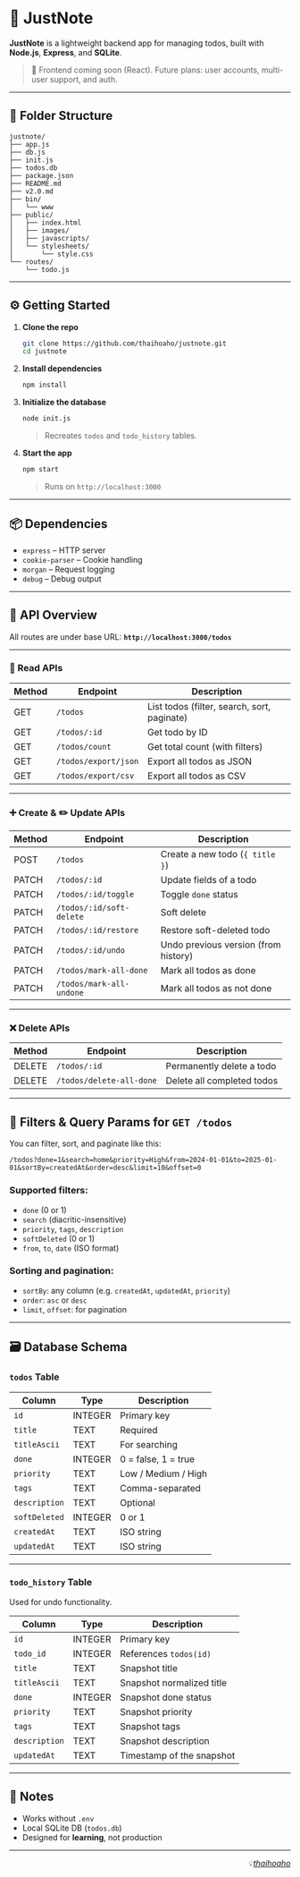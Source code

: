 
# 📝 JustNote

**JustNote** is a lightweight backend app for managing todos, built with **Node.js**, **Express**, and **SQLite**.

> 🚧 Frontend coming soon (React). Future plans: user accounts, multi-user support, and auth.

---

## 📁 Folder Structure

```
justnote/
├── app.js
├── db.js
├── init.js
├── todos.db
├── package.json
├── README.md
├── v2.0.md
├── bin/
│   └── www
├── public/
│   ├── index.html
│   ├── images/
│   ├── javascripts/
│   └── stylesheets/
│       └── style.css
└── routes/
    └── todo.js
```

---

## ⚙️ Getting Started

1. **Clone the repo**

   ```bash
   git clone https://github.com/thaihoaho/justnote.git
   cd justnote
   ```

2. **Install dependencies**

   ```bash
   npm install
   ```

3. **Initialize the database**

   ```bash
   node init.js
   ```

   > Recreates `todos` and `todo_history` tables.

4. **Start the app**

   ```bash
   npm start
   ```

   > Runs on `http://localhost:3000`

---

## 📦 Dependencies

* `express` – HTTP server
* `cookie-parser` – Cookie handling
* `morgan` – Request logging
* `debug` – Debug output

---

## 📌 API Overview

All routes are under base URL:
**`http://localhost:3000/todos`**

---

### 📖 Read APIs

| Method | Endpoint             | Description                                 |
| ------ | -------------------- | ------------------------------------------- |
| GET    | `/todos`             | List todos (filter, search, sort, paginate) |
| GET    | `/todos/:id`         | Get todo by ID                              |
| GET    | `/todos/count`       | Get total count (with filters)              |
| GET    | `/todos/export/json` | Export all todos as JSON                    |
| GET    | `/todos/export/csv`  | Export all todos as CSV                     |

---

### ➕ Create & ✏️ Update APIs

| Method | Endpoint                 | Description                          |
| ------ | ------------------------ | ------------------------------------ |
| POST   | `/todos`                 | Create a new todo (`{ title }`)      |
| PATCH  | `/todos/:id`             | Update fields of a todo              |
| PATCH  | `/todos/:id/toggle`      | Toggle `done` status                 |
| PATCH  | `/todos/:id/soft-delete` | Soft delete                          |
| PATCH  | `/todos/:id/restore`     | Restore soft-deleted todo            |
| PATCH  | `/todos/:id/undo`        | Undo previous version (from history) |
| PATCH  | `/todos/mark-all-done`   | Mark all todos as done               |
| PATCH  | `/todos/mark-all-undone` | Mark all todos as not done           |

---

### ❌ Delete APIs

| Method | Endpoint                 | Description                |
| ------ | ------------------------ | -------------------------- |
| DELETE | `/todos/:id`             | Permanently delete a todo  |
| DELETE | `/todos/delete-all-done` | Delete all completed todos |

---

## 🧠 Filters & Query Params for `GET /todos`

You can filter, sort, and paginate like this:

```
/todos?done=1&search=home&priority=High&from=2024-01-01&to=2025-01-01&sortBy=createdAt&order=desc&limit=10&offset=0
```

### Supported filters:

* `done` (0 or 1)
* `search` (diacritic-insensitive)
* `priority`, `tags`, `description`
* `softDeleted` (0 or 1)
* `from`, `to`, `date` (ISO format)

### Sorting and pagination:

* `sortBy`: any column (e.g. `createdAt`, `updatedAt`, `priority`)
* `order`: `asc` or `desc`
* `limit`, `offset`: for pagination

---

## 🗃️ Database Schema

### `todos` Table

| Column        | Type    | Description         |
| ------------- | ------- | ------------------- |
| `id`          | INTEGER | Primary key         |
| `title`       | TEXT    | Required            |
| `titleAscii`  | TEXT    | For searching       |
| `done`        | INTEGER | 0 = false, 1 = true |
| `priority`    | TEXT    | Low / Medium / High |
| `tags`        | TEXT    | Comma-separated     |
| `description` | TEXT    | Optional            |
| `softDeleted` | INTEGER | 0 or 1              |
| `createdAt`   | TEXT    | ISO string          |
| `updatedAt`   | TEXT    | ISO string          |

---

### `todo_history` Table

Used for undo functionality.

| Column        | Type    | Description               |
| ------------- | ------- | ------------------------- |
| `id`          | INTEGER | Primary key               |
| `todo_id`     | INTEGER | References `todos(id)`    |
| `title`       | TEXT    | Snapshot title            |
| `titleAscii`  | TEXT    | Snapshot normalized title |
| `done`        | INTEGER | Snapshot done status      |
| `priority`    | TEXT    | Snapshot priority         |
| `tags`        | TEXT    | Snapshot tags             |
| `description` | TEXT    | Snapshot description      |
| `updatedAt`   | TEXT    | Timestamp of the snapshot |

---

## 📝 Notes

* Works without `.env`
* Local SQLite DB (`todos.db`)
* Designed for **learning**, not production

---

<i><p align="right">💡<a href="https://github.com/thaihoaho">thaihoaho</a></p></i>
